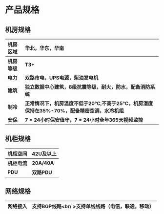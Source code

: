 # 产品规格
## 机房规格

|机房区域|华北，华东，华南|
|:-|:-|
|**机房等级**|**T3+**|
|**电力**|**双路市电，UPS电源，柴油发电机**|
|**建筑**|**独立数据中心建筑，8级抗震等级，耐火，防水，配备消防系统**|
|**制冷**|**正常情况下，机房温度不低于20℃,不高于25℃，机房湿度保持在35%-70%，配备精密空调，水冷机组**|
|**安保**|**7 * 24小时保安值守，7 * 24小时全年365天视频监控**|

## 机柜规格

|机柜空间|42U及以上|
|:-|:-|
|**机柜电流**|**20A/40A**|
|**PDU**|**双路PDU**|

## 网络规格

|网络接入|支持BGP线路<br/ >支持单线线路（电信，联通，移动）|
|:-|:-|


